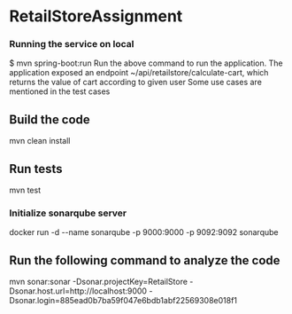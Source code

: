 # RetailStoreAssignment

### Running the service on local ###
$ mvn spring-boot:run
Run the above command to run the application.
The application exposed an endpoint ~/api/retailstore/calculate-cart, which returns the value of cart according to
given user
Some use cases are mentioned in the test cases

## Build the code
mvn clean install

## Run tests
mvn test

### Initialize sonarqube server ###
docker run -d --name sonarqube -p 9000:9000 -p 9092:9092 sonarqube
## Run the following command to analyze the code
mvn sonar:sonar -Dsonar.projectKey=RetailStore  -Dsonar.host.url=http://localhost:9000  -Dsonar.login=885ead0b7ba59f047e6bdb1abf22569308e018f1

